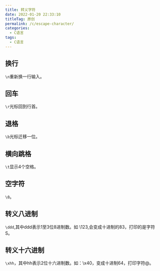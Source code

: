 ```yaml
---
title: 转义字符
date: 2022-01-20 22:33:10
titleTag: 原创
permalink: /c/escape-character/
categories:
  - C语言
tags:
  - C语言
---
```

## 换行
`\n`重新换一行输入。
## 回车
`\r`光标回到行首。
## 退格
`\b`光标迁移一位。
## 横向跳格
`\t`显示4个空格。
## 空字符
`\0`。
## 转义八进制
`\ddd`,其中ddd表示1至3位8进制数。如 \123,会变成十进制的83，打印的是字符S。
## 转义十六进制
`\xhh`，其中hh表示2位十六进制数。如：\x40，变成十进制64，打印字符@。